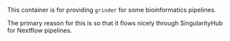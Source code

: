
This container is for providing `grinder` for some bioinformatics pipelines.

The primary reason for this is so that it flows nicely through SingularityHub
for Nextflow pipelines.
